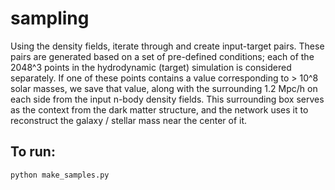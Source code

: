 # sampling 


Using the density fields, iterate through and create input-target pairs. These pairs are generated based on a set of pre-defined conditions; each of the 2048^3 points in the hydrodynamic (target) simulation is considered separately. If one of these points contains a value corresponding to > 10^8 solar masses, we save that value, along with the surrounding 1.2 Mpc/h on each side from the input n-body density fields. This surrounding box serves as the context from the dark matter structure, and the network uses it to reconstruct the galaxy / stellar mass near the center of it. 



## To run: 

	python make_samples.py



